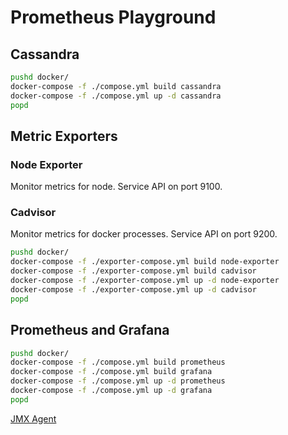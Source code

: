# Prometheus Playground

## Cassandra

```bash
pushd docker/
docker-compose -f ./compose.yml build cassandra
docker-compose -f ./compose.yml up -d cassandra
popd
```

## Metric Exporters
### Node Exporter
Monitor metrics for node. Service API on port 9100.

### Cadvisor
Monitor metrics for docker processes. Service API on port 9200.

```bash
pushd docker/
docker-compose -f ./exporter-compose.yml build node-exporter
docker-compose -f ./exporter-compose.yml build cadvisor
docker-compose -f ./exporter-compose.yml up -d node-exporter
docker-compose -f ./exporter-compose.yml up -d cadvisor
popd
```

## Prometheus and Grafana

```bash
pushd docker/
docker-compose -f ./compose.yml build prometheus
docker-compose -f ./compose.yml build grafana
docker-compose -f ./compose.yml up -d prometheus
docker-compose -f ./compose.yml up -d grafana
popd
```

[JMX Agent](https://www.robustperception.io/monitoring-cassandra-with-prometheus)
